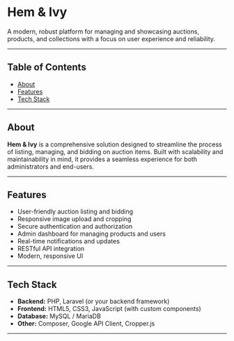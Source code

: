 # Hem & Ivy

A modern, robust platform for managing and showcasing auctions, products, and collections with a focus on user experience and reliability.

---

## Table of Contents

- [About](#about)
- [Features](#features)
- [Tech Stack](#tech-stack)

---

## About

**Hem & Ivy** is a comprehensive solution designed to streamline the process of listing, managing, and bidding on auction items. Built with scalability and maintainability in mind, it provides a seamless experience for both administrators and end-users.

---

## Features

- User-friendly auction listing and bidding
- Responsive image upload and cropping
- Secure authentication and authorization
- Admin dashboard for managing products and users
- Real-time notifications and updates
- RESTful API integration
- Modern, responsive UI

---

## Tech Stack

- **Backend:** PHP, Laravel (or your backend framework)
- **Frontend:** HTML5, CSS3, JavaScript (with custom components)
- **Database:** MySQL / MariaDB
- **Other:** Composer, Google API Client, Cropper.js

---
